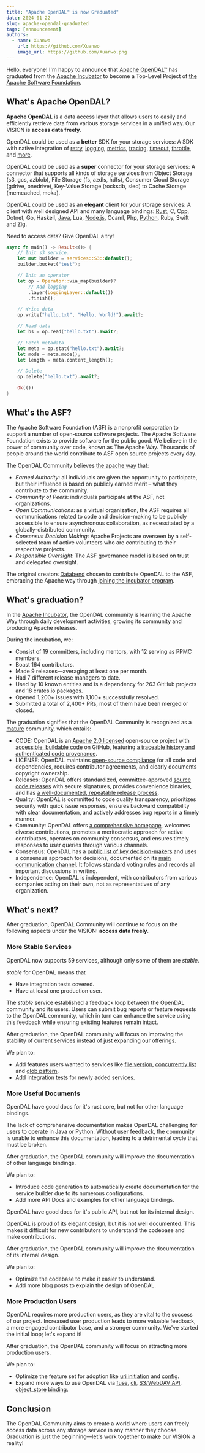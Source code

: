 ```yaml
---
title: "Apache OpenDAL™ is now Graduated"
date: 2024-01-22
slug: apache-opendal-graduated
tags: [announcement]
authors:
  - name: Xuanwo
    url: https://github.com/Xuanwo
    image_url: https://github.com/Xuanwo.png
---
```


Hello, everyone! I'm happy to announce that [Apache OpenDAL™](https://opendal.apache.org/) has graduated from the [Apache Incubator](https://incubator.apache.org/) to become a Top-Level Project of [the Apache Software Foundation](https://apache.org/).

## What's Apache OpenDAL?

**Apache OpenDAL** is a data access layer that allows users to easily and efficiently retrieve data from various storage services in a unified way. Our VISION is **access data freely**.

OpenDAL could be used as a **better** SDK for your storage services: A SDK with native integration of [retry](https://opendal.apache.org/docs/rust/opendal/layers/struct.RetryLayer.html), [logging](https://opendal.apache.org/docs/rust/opendal/layers/struct.LoggingLayer.html), [metrics](https://opendal.apache.org/docs/rust/opendal/layers/struct.MetricsLayer.html), [tracing](https://opendal.apache.org/docs/rust/opendal/layers/struct.TracingLayer.html), [timeout](https://opendal.apache.org/docs/rust/opendal/layers/struct.TimeoutLayer.html), [throttle](https://opendal.apache.org/docs/rust/opendal/layers/struct.ThrottleLayer.html), and [more](https://opendal.apache.org/docs/rust/opendal/layers/index.html).

OpenDAL could be used as a **super** connector for your storage services: A connector that supports all kinds of storage services from Object Storage (s3, gcs, azblob), File Storage (fs, azdls, hdfs), Consumer Cloud Storage (gdrive, onedrive), Key-Value Storage (rocksdb, sled) to Cache Storage (memcached, moka).

OpenDAL could be used as an **elegant** client for your storage services: A client with well designed API and  many language bindings: [Rust](https://crates.io/crates/opendal), C, Cpp, Dotnet, Go, Haskell, [Java](https://mvnrepository.com/artifact/org.apache.opendal/opendal-java), Lua, [Node.js](https://www.npmjs.com/package/opendal), Ocaml, Php, [Python](https://pypi.org/project/opendal/), Ruby, Swift and Zig.

Need to access data? Give OpenDAL a try!

```rust
async fn main() -> Result<()> {
    // Init s3 service.
    let mut builder = services::S3::default();
    builder.bucket("test");

    // Init an operator
    let op = Operator::via_map(builder)?
        // Add logging
        .layer(LoggingLayer::default())
        .finish();

    // Write data
    op.write("hello.txt", "Hello, World!").await?;

    // Read data
    let bs = op.read("hello.txt").await?;

    // Fetch metadata
    let meta = op.stat("hello.txt").await?;
    let mode = meta.mode();
    let length = meta.content_length();

    // Delete
    op.delete("hello.txt").await?;

    Ok(())
}
```

## What's the ASF?

The Apache Software Foundation (ASF) is a nonprofit corporation to support a number of open-source software projects. The Apache Software Foundation exists to provide software for the public good. We believe in the power of community over code, known as The Apache Way. Thousands of people around the world contribute to ASF open source projects every day. 

The OpenDAL Community believes [the apache way](https://www.apache.org/theapacheway/) that:

- *Earned Authority*: all individuals are given the opportunity to participate, but their influence is based on publicly earned merit – what they contribute to the community.
- *Community of Peers*: individuals participate at the ASF, not organizations.
- *Open Communications*: as a virtual organization, the ASF requires all communications related to code and decision-making to be publicly accessible to ensure asynchronous collaboration, as necessitated by a globally-distributed community.
- *Consensus Decision Making*: Apache Projects are overseen by a self-selected team of active volunteers who are contributing to their respective projects.
- *Responsible Oversight*: The ASF governance model is based on trust and delegated oversight.

The original creators [Databend](https://github.com/datafuselabs/databend/) chosen to contribute OpenDAL to the ASF, embracing the Apache way through [joining the incubator program](https://opendal.apache.org/blog/opendal-entered-apache-incubator).

## What's graduation?

In the [Apache Incubator](https://incubator.apache.org/), the OpenDAL community is learning the Apache Way through daily development activities, growing its community and producing Apache releases.

During the incubation, we:

- Consist of 19 committers, including mentors, with 12 serving as PPMC members.
- Boast 164 contributors.
- Made 9 releases—averaging at least one per month.
- Had 7 different release managers to date.
- Used by 10 known entities and is a dependency for 263 GitHub projects and 18 crates.io packages.
- Opened 1,200+ issues with 1,100+ successfully resolved.
- Submitted a total of 2,400+ PRs, most of them have been merged or closed.

The graduation signifies that the OpenDAL Community is recognized as a [mature](https://opendal.apache.org/community/maturity) community, which entails:

- CODE: OpenDAL is an [Apache 2.0 licensed](https://github.com/apache/opendal/blob/main/LICENSE) open-source project with [accessible, buildable code](https://github.com/apache/opendal) on GitHub, featuring [a traceable history and authenticated code provenance](https://github.com/apache/opendal/commits/main/). 
- LICENSE: OpenDAL maintains [open-source compliance](https://github.com/apache/opendal/blob/main/DEPENDENCIES.md) for all code and dependencies, requires contributor agreements, and clearly documents copyright ownership.
- Releases: OpenDAL offers standardized, committee-approved [source code releases](https://downloads.apache.org/opendal/) with secure signatures, provides convenience binaries, and has [a well-documented, repeatable release process](https://opendal.apache.org/community/committers/release).
- Quality: OpenDAL is committed to code quality transparency, prioritizes security with quick issue responses, ensures backward compatibility with clear documentation, and actively addresses bug reports in a timely manner.
- Community: OpenDAL offers [a comprehensive homepage](https://opendal.apache.org/), welcomes diverse contributions, promotes a meritocratic approach for active contributors, operates on community consensus, and ensures timely responses to user queries through various channels. 
- Consensus: OpenDAL has a [public list of key decision-makers](https://projects.apache.org/committee.html?opendal) and uses a consensus approach for decisions, documented on its [main communication channel](https://lists.apache.org/list.html?dev@opendal.apache.org). It follows standard voting rules and records all important discussions in writing.
- Independence: OpenDAL is independent, with contributors from various companies acting on their own, not as representatives of any organization.

## What's next?

After graduation, OpenDAL Community will continue to focus on the following aspects under the VISION: **access data freely**.

### More Stable Services

OpenDAL now supports 59 services, although only some of them are *stable*.

*stable* for OpenDAL means that

- Have integration tests covered.
- Have at least one production user.

The *stable* service established a feedback loop between the OpenDAL community and its users. Users can submit bug reports or feature requests to the OpenDAL community, which in turn can enhance the service using this feedback while ensuring existing features remain intact.

After graduation, the OpenDAL community will focus on improving the stability of current services instead of just expanding our offerings.

We plan to:

- Add features users wanted to services like [file version](https://github.com/apache/opendal/issues/2611), [concurrently list](https://github.com/apache/opendal/issues/3977) and [glob pattern](https://github.com/apache/opendal/issues/1251).
- Add integration tests for newly added services.

### More Useful Documents

OpenDAL have good docs for it's rust core, but not for other language bindings.

The lack of comprehensive documentation makes OpenDAL challenging for users to operate in Java or Python. Without user feedback, the community is unable to enhance this documentation, leading to a detrimental cycle that must be broken.

After graduation, the OpenDAL community will improve the documentation of other language bindings.

We plan to:

- Introduce code generation to automatically create documentation for the service builder due to its numerous configurations.
- Add more API Docs and examples for other language bindings.

OpenDAL have good docs for it's public API, but not for its internal design.

OpenDAL is proud of its elegant design, but it is not well documented. This makes it difficult for new contributors to understand the codebase and make contributions.

After graduation, the OpenDAL community will improve the documentation of its internal design.

We plan to:

- Optimize the codebase to make it easier to understand.
- Add more blog posts to explain the design of OpenDAL.

### More Production Users

OpenDAL requires more production users, as they are vital to the success of our project. Increased user production leads to more valuable feedback, a more engaged contributor base, and a stronger community. We've started the initial loop; let's expand it!

After graduation, the OpenDAL community will focus on attracting more production users.

We plan to:

- Optimize the feature set for adoption like [uri initiation](https://github.com/apache/opendal/issues/3022) and [config](https://github.com/apache/opendal/issues/3240).
- Expand more ways to use OpenDAL via [fuse](https://github.com/apache/opendal/tree/main/bin/ofs), [cli](https://github.com/apache/opendal/tree/main/bin/oli), [S3/WebDAV API](https://github.com/apache/opendal/tree/main/bin/oli), [object_store binding](https://github.com/apache/opendal/tree/main/integrations/object_store).

## Conclusion

The OpenDAL Community aims to create a world where users can freely access data across any storage service in any manner they choose. Graduation is just the beginning—let's work together to make our VISION a reality!
